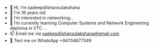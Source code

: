 - 👋 Hi, I’m sadeepdilshansulakshana
- 🤩  I'm 18 years old
- 👀 I’m interested in networking...
- 🌱 I’m currently learning Computer Systems and Network Engineering deploma in VTC ...
- 📫 Email me via sadeepdilshansulakshana@gmail.com
- 💬 Text me on WhatsApp +94704677349 


<!---
sadeepdilshansulakshana/sadeepdilshansulakshana is a ✨ special ✨ repository because its `README.md` (this file) appears on your GitHub profile.
You can click the Preview link to take a look at your changes.
--->
